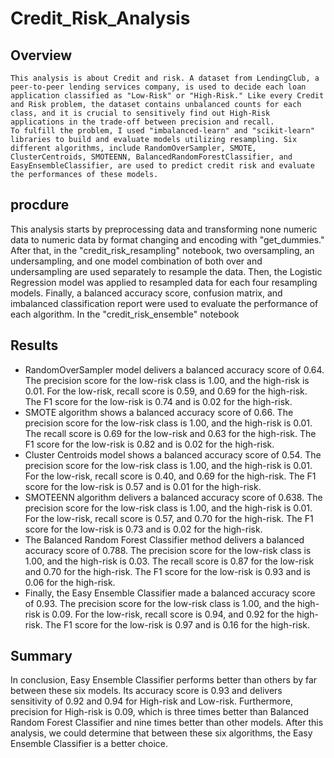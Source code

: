 # Credit_Risk_Analysis
## Overview
	This analysis is about Credit and risk. A dataset from LendingClub, a peer-to-peer lending services company, is used to decide each loan application classified as "Low-Risk" or "High-Risk." Like every Credit and Risk problem, the dataset contains unbalanced counts for each class, and it is crucial to sensitively find out High-Risk applications in the trade-off between precision and recall.
	To fulfill the problem, I used "imbalanced-learn" and "scikit-learn" libraries to build and evaluate models utilizing resampling. Six different algorithms, include RandomOverSampler, SMOTE, ClusterCentroids, SMOTEENN, BalancedRandomForestClassifier, and EasyEnsembleClassifier, are used to predict credit risk and evaluate the performances of these models.

## procdure
  This analysis starts by preprocessing data and transforming none numeric data to numeric data by format changing and encoding with "get_dummies."
After that, in the "credit_risk_resampling" notebook, two oversampling, an undersampling, and one model combination of both over and undersampling are used separately to resample the data. Then, the Logistic Regression model was applied to resampled data for each four resampling models. Finally, a balanced accuracy score, confusion matrix, and imbalanced classification report were used to evaluate the performance of each algorithm.
In the "credit_risk_ensemble" notebook 

## Results

- RandomOverSampler model delivers a balanced accuracy score of 0.64. The precision score for the low-risk class is 1.00, and the high-risk is 0.01. For the low-risk, recall score is 0.59, and 0.69 for the high-risk. The F1 score for the low-risk is 0.74 and is 0.02 for the high-risk.
- SMOTE algorithm shows a balanced accuracy score of 0.66. The precision score for the low-risk class is 1.00, and the high-risk is 0.01. The recall score is 0.69 for the low-risk and 0.63 for the high-risk. The F1 score for the low-risk is 0.82 and is 0.02 for the high-risk.
- Cluster Centroids model shows a balanced accuracy score of 0.54. The precision score for the low-risk class is 1.00, and the high-risk is 0.01. For the low-risk, recall score is 0.40, and 0.69 for the high-risk. The F1 score for the low-risk is 0.57 and is 0.01 for the high-risk.
- SMOTEENN algorithm delivers a balanced accuracy score of 0.638. The precision score for the low-risk class is 1.00, and the high-risk is 0.01. For the low-risk, recall score is 0.57, and 0.70 for the high-risk. The F1 score for the low-risk is 0.73 and is 0.02 for the high-risk.
- The Balanced Random Forest Classifier method delivers a balanced accuracy score of 0.788. The precision score for the low-risk class is 1.00, and the high-risk is 0.03. The recall score is 0.87 for the low-risk and 0.70 for the high-risk. The F1 score for the low-risk is 0.93 and is 0.06 for the high-risk.
- Finally, the Easy Ensemble Classifier made a balanced accuracy score of 0.93. The precision score for the low-risk class is 1.00, and the high-risk is 0.09. For the low-risk, recall score is 0.94, and 0.92 for the high-risk. The F1 score for the low-risk is 0.97 and is 0.16 for the high-risk.


## Summary

In conclusion, Easy Ensemble Classifier performs better than others by far between these six models. Its accuracy score is 0.93 and delivers sensitivity of 0.92 and 0.94 for High-risk and Low-risk. Furthermore, precision for High-risk is 0.09, which is three times better than Balanced Random Forest Classifier and nine times better than other models. After this analysis, we could determine that between these six algorithms, the Easy Ensemble Classifier is a better choice.
